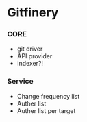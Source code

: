 # Gitfinery

### CORE
 - git driver
 - API provider
 - indexer?!
### Service
 - Change frequency list
 - Auther list 
 - Auther list per target
